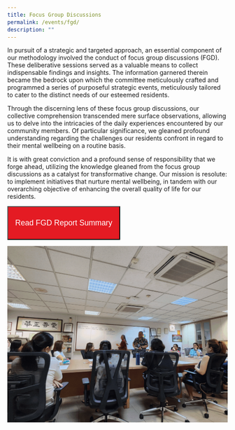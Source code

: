 ```yaml
---
title: Focus Group Discussions
permalink: /events/fgd/
description: ""
---
```

In pursuit of a strategic and targeted approach, an essential component of our methodology involved the conduct of focus group discussions (FGD). These deliberative sessions served as a valuable means to collect indispensable findings and insights. The information garnered therein became the bedrock upon which the committee meticulously crafted and programmed a series of purposeful strategic events, meticulously tailored to cater to the distinct needs of our esteemed residents.


Through the discerning lens of these focus group discussions, our collective comprehension transcended mere surface observations, allowing us to delve into the intricacies of the daily experiences encountered by our community members. Of particular significance, we gleaned profound understanding regarding the challenges our residents confront in regard to their mental wellbeing on a routine basis.


It is with great conviction and a profound sense of responsibility that we forge ahead, utilizing the knowledge gleaned from the focus group discussions as a catalyst for transformative change. Our mission is resolute: to implement initiatives that nurture mental wellbeing, in tandem with our overarching objective of enhancing the overall quality of life for our residents.

<a style="color: #ffffff !important; font-size: 1.1rem; text-transform: none;" href="https://zhenghua.pa.gov.sg/files/fgd report summary.pdf"><button style="background-color: #e41b23; padding: 8px 16px"><p style="color:#ffffff !important; font-size: 1.1rem;">Read FGD Report Summary</p></button></a>

![](/images/fgd%20gif.gif)